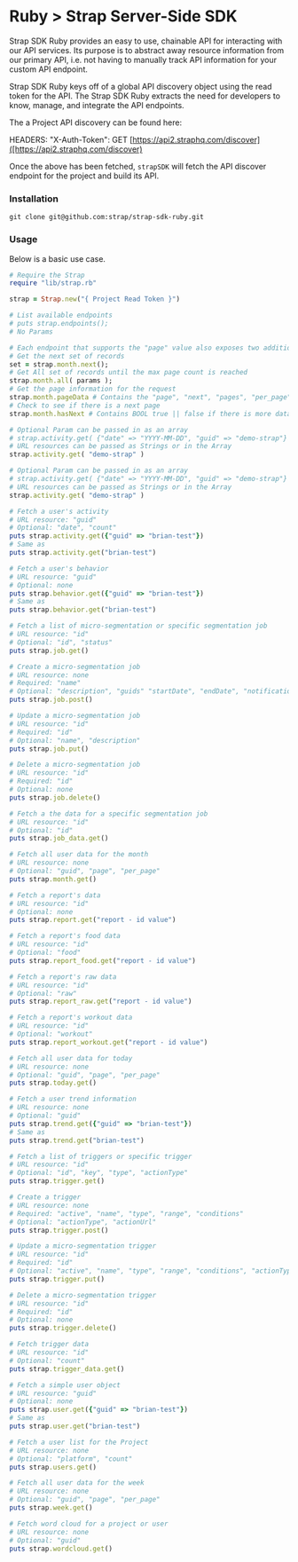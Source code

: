 # Ruby > Strap Server-Side SDK

Strap SDK Ruby provides an easy to use, chainable API for interacting with our
API services.  Its purpose is to abstract away resource information from
our primary API, i.e. not having to manually track API information for
your custom API endpoint.

Strap SDK Ruby keys off of a global API discovery object using the read token for the API. 
The Strap SDK Ruby extracts the need for developers to know, manage, and integrate the API endpoints.

The a Project API discovery can be found here:

HEADERS: "X-Auth-Token": 
GET [https://api2.straphq.com/discover]([https://api2.straphq.com/discover)

Once the above has been fetched, `strapSDK` will fetch the API discover
endpoint for the project and build its API.

### Installation

```
git clone git@github.com:strap/strap-sdk-ruby.git
```

### Usage

Below is a basic use case.

```ruby
# Require the Strap
require "lib/strap.rb"

strap = Strap.new("{ Project Read Token }")

# List available endpoints
# puts strap.endpoints();
# No Params

# Each endpoint that supports the "page" value also exposes two additional methods and two detail values
# Get the next set of records
set = strap.month.next(); 
# Get All set of records until the max page count is reached
strap.month.all( params ); 
# Get the page information for the request
strap.month.pageData # Contains the "page", "next", "pages", "per_page" information for the request
# Check to see if there is a next page
strap.month.hasNext # Contains BOOL true || false if there is more data that can be pulled

# Optional Param can be passed in as an array
# strap.activity.get( {"date" => "YYYY-MM-DD", "guid" => "demo-strap"} )
# URL resources can be passed as Strings or in the Array
strap.activity.get( "demo-strap" )

# Optional Param can be passed in as an array
# strap.activity.get( {"date" => "YYYY-MM-DD", "guid" => "demo-strap"} )
# URL resources can be passed as Strings or in the Array
strap.activity.get( "demo-strap" )

# Fetch a user's activity
# URL resource: "guid"
# Optional: "date", "count"
puts strap.activity.get({"guid" => "brian-test"})
# Same as 
puts strap.activity.get("brian-test")

# Fetch a user's behavior
# URL resource: "guid"
# Optional: none
puts strap.behavior.get({"guid" => "brian-test"})
# Same as 
puts strap.behavior.get("brian-test")

# Fetch a list of micro-segmentation or specific segmentation job
# URL resource: "id"
# Optional: "id", "status"
puts strap.job.get()

# Create a micro-segmentation job
# URL resource: none
# Required: "name"
# Optional: "description", "guids" "startDate", "endDate", "notificationUrl" >> Guid is array of strings
puts strap.job.post()

# Update a micro-segmentation job
# URL resource: "id"
# Required: "id"
# Optional: "name", "description"
puts strap.job.put()

# Delete a micro-segmentation job
# URL resource: "id"
# Required: "id"
# Optional: none
puts strap.job.delete()

# Fetch a the data for a specific segmentation job
# URL resource: "id"
# Optional: "id"
puts strap.job_data.get()

# Fetch all user data for the month
# URL resource: none
# Optional: "guid", "page", "per_page"
puts strap.month.get()

# Fetch a report's data
# URL resource: "id"
# Optional: none
puts strap.report.get("report - id value")

# Fetch a report's food data
# URL resource: "id"
# Optional: "food"
puts strap.report_food.get("report - id value")

# Fetch a report's raw data
# URL resource: "id"
# Optional: "raw"
puts strap.report_raw.get("report - id value")

# Fetch a report's workout data
# URL resource: "id"
# Optional: "workout"
puts strap.report_workout.get("report - id value")

# Fetch all user data for today
# URL resource: none
# Optional: "guid", "page", "per_page"
puts strap.today.get()

# Fetch a user trend information
# URL resource: none
# Optional: "guid"
puts strap.trend.get({"guid" => "brian-test"})
# Same as 
puts strap.trend.get("brian-test")

# Fetch a list of triggers or specific trigger
# URL resource: "id"
# Optional: "id", "key", "type", "actionType"
puts strap.trigger.get()

# Create a trigger
# URL resource: none
# Required: "active", "name", "type", "range", "conditions"
# Optional: "actionType", "actionUrl"
puts strap.trigger.post()

# Update a micro-segmentation trigger
# URL resource: "id"
# Required: "id"
# Optional: "active", "name", "type", "range", "conditions", "actionType", "actionUrl"
puts strap.trigger.put()

# Delete a micro-segmentation trigger
# URL resource: "id"
# Required: "id"
# Optional: none
puts strap.trigger.delete()

# Fetch trigger data
# URL resource: "id"
# Optional: "count"
puts strap.trigger_data.get()

# Fetch a simple user object
# URL resource: "guid"
# Optional: none
puts strap.user.get({"guid" => "brian-test"})
# Same as 
puts strap.user.get("brian-test")

# Fetch a user list for the Project
# URL resource: none
# Optional: "platform", "count"
puts strap.users.get()

# Fetch all user data for the week
# URL resource: none
# Optional: "guid", "page", "per_page"
puts strap.week.get()

# Fetch word cloud for a project or user
# URL resource: none
# Optional: "guid"
puts strap.wordcloud.get()


```
